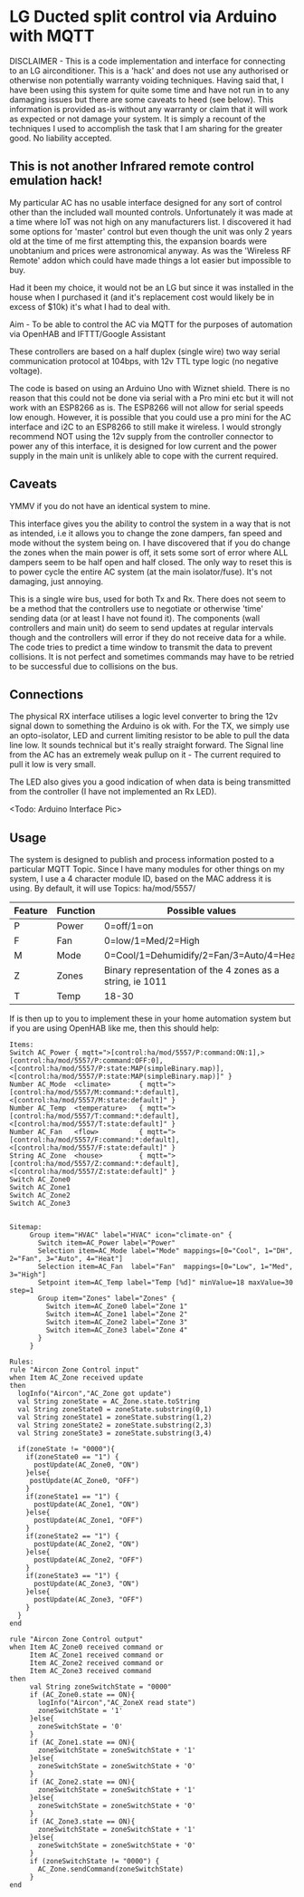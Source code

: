 # LG Ducted split control via Arduino with MQTT
DISCLAIMER - This is a code implementation and interface for connecting to an LG airconditioner.  This is a 'hack' and does not use any authorised or otherwise non potentially warranty voiding techniques. Having said that, I have been using this system for quite some time and have not run in to any damaging issues but there are some caveats to heed (see below).  This information is provided as-is without any warranty or claim that it will work as expected or not damage your system.  It is simply a recount of the techniques I used to accomplish the task that I am sharing for the greater good. No liability accepted.

## This is not another Infrared remote control emulation hack!
My particular AC has no usable interface designed for any sort of control other than the included wall mounted controls. Unfortunately it was made at a time where IoT was not high on any manufacturers list. I discovered it had some options for 'master' control but even though the unit was only 2 years old at the time of me first attempting this, the expansion boards were unobtanium and prices were astronomical anyway. As was the 'Wireless RF Remote' addon which could have made things a lot easier but impossible to buy.

Had it been my choice, it would not be an LG but since it was installed in the house when I purchased it (and it's replacement cost would likely be in excess of $10k) it's what I had to deal with.

Aim - To be able to control the AC via MQTT for the purposes of automation via OpenHAB and IFTTT/Google Assistant

These controllers are based on a half duplex (single wire) two way serial communication protocol at 104bps, with 12v TTL type logic (no negative voltage).

The code is based on using an Arduino Uno with Wiznet shield.  There is no reason that this could not be done via serial with a Pro mini etc but it will not work with an ESP8266 as is.  The ESP8266 will not allow for serial speeds low enough.  However, it is possible that you could use a pro mini for the AC interface and i2C to an ESP8266 to still make it wireless. I would strongly recommend NOT using the 12v supply from the controller connector to power any of this interface, it is designed for low current and the power supply in the main unit is unlikely able to cope with the current required.

## Caveats

YMMV if you do not have an identical system to mine.

This interface gives you the ability to control the system in a way that is not as intended, i.e it allows you to change the zone dampers, fan speed and mode without the system being on. I have discovered that if you do change the zones when the main power is off, it sets some sort of error where ALL dampers seem to be half open and half closed. The only way to reset this is to power cycle the entire AC system (at the main isolator/fuse).  It's not damaging, just annoying.

This is a single wire bus, used for both Tx and Rx.  There does not seem to be a method that the controllers use to negotiate or otherwise 'time' sending data (or at least I have not found it). The components (wall controllers and main unit) do seem to send updates at regular intervals though and the controllers will error if they do not receive data for a while. The code tries to predict a time window to transmit the data to prevent collisions. It is not perfect and sometimes commands may have to be retried to be successful due to collisions on the bus.

## Connections

The physical RX interface utilises a logic level converter to bring the 12v signal down to something the Arduino is ok with.
For the TX, we simply use an opto-isolator, LED and current limiting resistor to be able to pull the data line low.  It sounds technical but it's really straight forward.
The Signal line from the AC has an extremely weak pullup on it - The current required to pull it low is very small.

The LED also gives you a good indication of when data is being transmitted from the controller (I have not implemented an Rx LED).

<Todo: Arduino Interface Pic>


## Usage

The system is designed to publish and process information posted to a particular MQTT Topic.  Since I have many modules for other things on my system, I use a 4 character module ID, based on the MAC address it is using.
By default, it will use Topics:
ha/mod/5557/<feature> <Value>

Feature|Function|Possible values
-------|--------|---------------
P|Power|0=off/1=on
F|Fan|0=low/1=Med/2=High
M|Mode|0=Cool/1=Dehumidify/2=Fan/3=Auto/4=Heat
Z|Zones|Binary representation of the 4 zones as a string, ie 1011
T|Temp|18-30

If is then up to you to implement these in your home automation system but if you are using OpenHAB like me, then this should help:
```
Items:
Switch AC_Power { mqtt=">[control:ha/mod/5557/P:command:ON:1],>[control:ha/mod/5557/P:command:OFF:0],<[control:ha/mod/5557/P:state:MAP(simpleBinary.map)],<[control:ha/mod/5557/P:state:MAP(simpleBinary.map)]" }
Number AC_Mode  <climate>       { mqtt=">[control:ha/mod/5557/M:command:*:default],<[control:ha/mod/5557/M:state:default]" }
Number AC_Temp  <temperature>   { mqtt=">[control:ha/mod/5557/T:command:*:default],<[control:ha/mod/5557/T:state:default]" }
Number AC_Fan   <flow>          { mqtt=">[control:ha/mod/5557/F:command:*:default],<[control:ha/mod/5557/F:state:default]" }
String AC_Zone  <house>         { mqtt=">[control:ha/mod/5557/Z:command:*:default],<[control:ha/mod/5557/Z:state:default]" }
Switch AC_Zone0
Switch AC_Zone1
Switch AC_Zone2
Switch AC_Zone3


Sitemap:
     Group item="HVAC" label="HVAC" icon="climate-on" {
       Switch item=AC_Power label="Power"
       Selection item=AC_Mode label="Mode" mappings=[0="Cool", 1="DH", 2="Fan", 3="Auto", 4="Heat"]
       Selection item=AC_Fan  label="Fan"  mappings=[0="Low", 1="Med", 3="High"]
       Setpoint item=AC_Temp label="Temp [%d]" minValue=18 maxValue=30 step=1
       Group item="Zones" label="Zones" {
         Switch item=AC_Zone0 label="Zone 1"
         Switch item=AC_Zone1 label="Zone 2"
         Switch item=AC_Zone2 label="Zone 3"
         Switch item=AC_Zone3 label="Zone 4"
       }
     }

Rules:
rule "Aircon Zone Control input"
when Item AC_Zone received update
then
  logInfo("Aircon","AC_Zone got update")
  val String zoneState = AC_Zone.state.toString
  val String zoneState0 = zoneState.substring(0,1)
  val String zoneState1 = zoneState.substring(1,2)
  val String zoneState2 = zoneState.substring(2,3)
  val String zoneState3 = zoneState.substring(3,4)

  if(zoneState != "0000"){
    if(zoneState0 == "1") {
      postUpdate(AC_Zone0, "ON")
    }else{
     postUpdate(AC_Zone0, "OFF")
    }
    if(zoneState1 == "1") {
      postUpdate(AC_Zone1, "ON")
    }else{
      postUpdate(AC_Zone1, "OFF")
    }
    if(zoneState2 == "1") {
      postUpdate(AC_Zone2, "ON")
    }else{
      postUpdate(AC_Zone2, "OFF")
    }
    if(zoneState3 == "1") {
      postUpdate(AC_Zone3, "ON")
    }else{
      postUpdate(AC_Zone3, "OFF")
    }
  }
end

rule "Aircon Zone Control output"
when Item AC_Zone0 received command or
     Item AC_Zone1 received command or
     Item AC_Zone2 received command or
     Item AC_Zone3 received command
then
     val String zoneSwitchState = "0000"
     if (AC_Zone0.state == ON){
       logInfo("Aircon","AC_ZoneX read state")
       zoneSwitchState = '1'
     }else{
       zoneSwitchState = '0'
     }
     if (AC_Zone1.state == ON){
       zoneSwitchState = zoneSwitchState + '1'
     }else{
       zoneSwitchState = zoneSwitchState + '0'
     }
     if (AC_Zone2.state == ON){
       zoneSwitchState = zoneSwitchState + '1'
     }else{
       zoneSwitchState = zoneSwitchState + '0'
     }
     if (AC_Zone3.state == ON){
       zoneSwitchState = zoneSwitchState + '1'
     }else{
       zoneSwitchState = zoneSwitchState + '0'
     }
     if (zoneSwitchState != "0000") {
       AC_Zone.sendCommand(zoneSwitchState)
     }
end
```